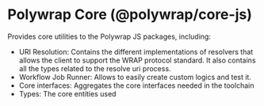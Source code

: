 # Polywrap Core (@polywrap/core-js)

Provides core utilities to the Polywrap JS packages, including:
 - URI Resolution: Contains the different implementations of resolvers that allows the client to support the WRAP protocol standard. It also contains all the types related to the resolve uri process.
 - Workflow Job Runner: Allows to easily create custom logics and test it.
 - Core interfaces: Aggregates the core interfaces needed in the toolchain
 - Types: The core entities used
